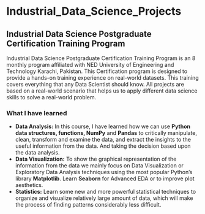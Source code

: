 # Industrial_Data_Science_Projects
## Industrial Data Science Postgraduate Certification Training Program 
   Industrial Data Science Postgraduate Certification Training Program is an 8 monthly program affiliated with NED University of Engineering and Technology Karachi, Pakistan. This Certification program is designed to provide a hands-on training experience on real-world datasets. This training covers everything that any Data Scientist should know. All projects are based on a real-world scenario that helps us to apply different data science skills to solve a real-world problem. 
### What I have learned 
  - **Data Analysis:** In this course, I have learned how we can use **Python data structures, functions, NumPy** and **Pandas** to critically manipulate, clean, transform and examine the data, and extract the insights to the useful information from the data. And taking the decision based upon the data analysis. 
  - **Data Visualization:** To show the graphical representation of the information from the data we mainly focus on Data Visualization or Exploratory Data Analysis techniques using the most popular Python’s library **Matplotlib**. Learn **Seaborn** for Advanced EDA or to improve plot aesthetics. 
  - **Statistics:** Learn some new and more powerful statistical techniques to organize and visualize relatively large amount of data, which will make the process of finding patterns considerably less difficult.
 

